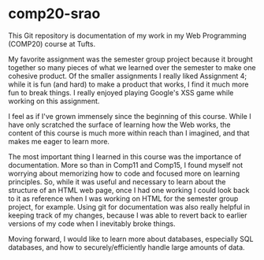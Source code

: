 # comp20-srao 

This Git repository is documentation of my work in my Web Programming (COMP20) course at Tufts. 

My favorite assignment was the semester group project because it brought together so many pieces of what we learned over the semester to make one cohesive product. Of the smaller assignments I really liked Assignment 4; while it is fun (and hard) to make a product that works, I find it much more fun to break things. I really enjoyed playing Google's XSS game while working on this assignment.

I feel as if I've grown immensely since the beginning of this course. While I have only scratched the surface of learning how the Web works, the content of this course is much more within reach than I imagined, and that makes me eager to learn more. 

The most important thing I learned in this course was the importance of documentation. More so than in Comp11 and Comp15, I found myself not worrying about memorizing how to code and focused more on learning principles. So, while it was useful and necessary to learn about the structure of an HTML web page, once I had one working I could look back to it as reference when I was working on HTML for the semester group project, for example. Using git for documentation was also really helpful in keeping track of my changes, because I was able to revert back to earlier versions of my code when I inevitably broke things.

Moving forward, I would like to learn more about databases, especially SQL databases, and how to securely/efficiently handle large amounts of data. 